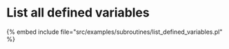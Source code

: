 # List all defined variables

{% embed include file="src/examples/subroutines/list_defined_variables.pl" %}


